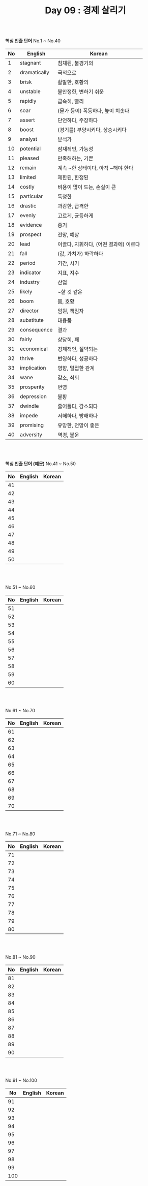 <div align='center'>
    <h1>Day 09 : 경제 살리기</h1>
</div>

<br>
<br>

<b>핵심 빈출 단어</b> No.1 ~ No.40

|No|English|Korean|
|---|---|---|
|1|stagnant|침체된, 불경기의|
|2|dramatically|극적으로|
|3|brisk|활발한, 호황의|
|4|unstable|불안정한, 변하기 쉬운|
|5|rapidly|급속히, 빨리|
|6|soar|(물가 등이) 폭등하다, 높이 치솟다|
|7|assert|단언하다, 주장하다|
|8|boost|(경기를) 부양시키다, 상승시키다|
|9|analyst|분석가|
|10|potential|잠재적인, 가능성|
|11|pleased|만족해하는, 기쁜|
|12|remain|계속 ~한 상태이다, 아직 ~해야 한다|
|13|limited|제한된, 한정된|
|14|costly|비용이 많이 드는, 손실이 큰|
|15|particular|특정한|
|16|drastic|과감한, 급격한|
|17|evenly|고르게, 균등하게|
|18|evidence|증거|
|19|prospect|전망, 예상|
|20|lead|이끌다, 지휘하다, (어떤 결과에) 이르다|
|21|fall|(값, 가치가) 하락하다|
|22|period|기간, 시기|
|23|indicator|지표, 지수|
|24|industry|산업|
|25|likely|~할 것 같은|
|26|boom|붐, 호황|
|27|director|임원, 책임자|
|28|substitute|대용품|
|29|consequence|결과|
|30|fairly|상당히, 꽤|
|31|economical|경제적인, 절약되는|
|32|thrive|번영하다, 성공하다|
|33|implication|영향, 밀접한 관계|
|34|wane|감소, 쇠퇴|
|35|prosperity|번영|
|36|depression|불황|
|37|dwindle|줄어들다, 감소되다|
|38|impede|저해하다, 방해하다|
|39|promising|유망한, 전망이 좋은|
|40|adversity|역경, 불운|

<br>
<br>

<b>핵심 빈출 단어 (예문) </b>No.41 ~ No.50

|No|English|Korean|
|---|---|---|
|41||
|42||
|43||
|44||
|45||
|46||
|47||
|48||
|49||
|50||

<br>
<br>

No.51 ~ No.60

|No|English|Korean|
|---|---|---|
|51||
|52||
|53||
|54||
|55||
|56||
|57||
|58||
|59||
|60||

<br>
<br>

No.61 ~ No.70

|No|English|Korean|
|---|---|---|
|61||
|62||
|63||
|64||
|65||
|66||
|67||
|68||
|69||
|70||

<br>
<br>

No.71 ~ No.80

|No|English|Korean|
|---|---|---|
|71||
|72||
|73||
|74||
|75||
|76||
|77||
|78||
|79||
|80||

<br>
<br>

No.81 ~ No.90

|No|English|Korean|
|---|---|---|
|81||
|82||
|83||
|84||
|85||
|86||
|87||
|88||
|89||
|90||

<br>
<br>

No.91 ~ No.100

|No|English|Korean|
|---|---|---|
|91||
|92||
|93||
|94||
|95||
|96||
|97||
|98||
|99||
|100||

<br>
<br>

